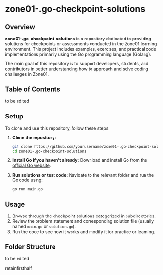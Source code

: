 # zone01-.go-checkpoint-solutions

## Overview
**zone01-.go-checkpoint-solutions** is a repository dedicated to providing solutions for checkpoints or assessments conducted in the Zone01 learning environment. This project includes examples, exercises, and practical code implementations primarily using the Go programming language (Golang).

The main goal of this repository is to support developers, students, and contributors in better understanding how to approach and solve coding challenges in Zone01.

## Table of Contents
to be edited

## Setup
To clone and use this repository, follow these steps:

1. **Clone the repository:**
    ```bash
    git clone https://github.com/yourusername/zone01-.go-checkpoint-solutions.git
    cd zone01-.go-checkpoint-solutions
    ```

2. **Install Go if you haven't already:**
    Download and install Go from the [official Go website](https://golang.org/dl/).

3. **Run solutions or test code:**
    Navigate to the relevant folder and run the Go code using:
    ```bash
    go run main.go
    ```

## Usage
1. Browse through the checkpoint solutions categorized in subdirectories.
2. Review the problem statement and corresponding solution file (usually named `main.go` or `solution.go`).
3. Run the code to see how it works and modify it for practice or learning.

## Folder Structure
to be edited


retainfirsthalf
